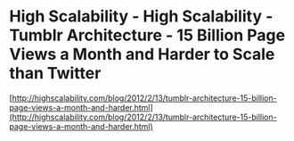 <!--
id: 17559724283
link: http://tumblr.atmos.org/post/17559724283/high-scalability-high-scalability-tumblr
slug: high-scalability-high-scalability-tumblr
date: Mon Feb 13 2012 10:46:08 GMT-0800 (PST)
publish: 2012-02-013
tags: 
title: High Scalability - High Scalability - Tumblr Architecture - 15 Billion Page Views a Month and Harder to Scale than Twitter
-->


High Scalability - High Scalability - Tumblr Architecture - 15 Billion Page Views a Month and Harder to Scale than Twitter
==========================================================================================================================

[http://highscalability.com/blog/2012/2/13/tumblr-architecture-15-billion-page-views-a-month-and-harder.html](http://highscalability.com/blog/2012/2/13/tumblr-architecture-15-billion-page-views-a-month-and-harder.html)

